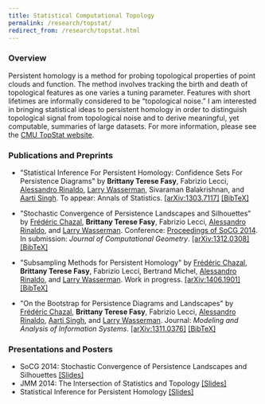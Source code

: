 ```yaml
---
title: Statistical Computational Topology
permalink: /research/topstat/
redirect_from: /research/topstat.html
---
```

### Overview
Persistent homology is a method for probing topological properties of point clouds and function. 
The method involves tracking the birth and death of topological features as one varies a tuning parameter. 
Features with short lifetimes are informally considered to be “topological noise.” 
I am interested in bringing statistical ideas to persistent homology in order to distinguish topological signal from topological noise 
and to derive meaningful, yet computable, summaries of large datasets. For more information, please see the 
[CMU TopStat website](http://www.stat.cmu.edu/topstat/index.html).

### Publications and Preprints
* "Statistical Inference For Persistent Homology: Confidence Sets For Persistence Diagrams" 
by **Brittany Terese Fasy**, Fabrizio Lecci, [Alessandro Rinaldo](http://www.stat.cmu.edu/~arinaldo/), [Larry Wasserman](http://www.stat.cmu.edu/~larry/), Sivaraman Balakrishnan, and [Aarti Singh](http://www.cs.cmu.edu/~aarti/).
To appear: Annals of Statistics.
[[arXiv:1303.7117]](https://arxiv.org/abs/1303.7117) [[BibTeX]](https://www.cs.montana.edu/brittany/bibtex/arxiv13037117.bib)

* "Stochastic Convergence of Persistence Landscapes and Silhouettes" 
by [Frédéric Chazal](https://geometrica.saclay.inria.fr/team/Fred.Chazal/), **Brittany Terese Fasy**, Fabrizio Lecci, 
[Alessandro Rinaldo](http://www.stat.cmu.edu/~arinaldo/), and [Larry Wasserman](http://www.stat.cmu.edu/~larry/).
Conference: [Proceedings of SoCG 2014](http://www.dais.is.tohoku.ac.jp/~socg2014/).
In submission: *Journal of Computational Geometry*.
[[arXiv:1312.0308]](https://arxiv.org/abs/1312.1308) [[BibTeX]](https://www.cs.montana.edu/brittany/bibtex/socg2014.bib)

* "Subsampling Methods for Persistent Homology" 
by [Frédéric Chazal](https://geometrica.saclay.inria.fr/team/Fred.Chazal/), **Brittany Terese Fasy**, Fabrizio Lecci, Bertrand Michel, [Alessandro Rinaldo](http://www.stat.cmu.edu/~arinaldo/), and [Larry Wasserman]((http://www.stat.cmu.edu/~larry/)). Work in progress.
[[arXiv:1406.1901]](https://arxiv.org/abs/1406.1901) [[BibTeX]](https://www.cs.montana.edu/brittany/bibtex/subsampling.bib)

* "On the Bootstrap for Persistence Diagrams and Landscapes" 
by [Frédéric Chazal](https://geometrica.saclay.inria.fr/team/Fred.Chazal/), **Brittany Terese Fasy**, Fabrizio Lecci, [Alessandro Rinaldo](http://www.stat.cmu.edu/~arinaldo/), [Aarti Singh](http://www.cs.cmu.edu/~aarti/), and [Larry Wasserman](http://www.stat.cmu.edu/~larry/).
Journal: *Modeling and Analysis of Information Systems*.
[[arXiv:1311.0376]](https://arxiv.org/abs/1311.0376) [[BibTeX]](https://www.cs.montana.edu/brittany/bibtex/bootstrap.bib)

### Presentations and Posters

* SoCG 2014: Stochastic Convergence of Persistence Landscapes and Silhouettes 
<a href="../../assets/fasy_socg2014_slides.pdf">[Slides]</a>
* JMM 2014: The Intersection of Statistics and Topology
<a href="../../assets/fasy_jmm2014_slides.pdf">[Slides]</a>
* Statistical Inference for Persistent Homology <a href="../../assets/fasylecci_poster.pdf">[Slides]</a>

